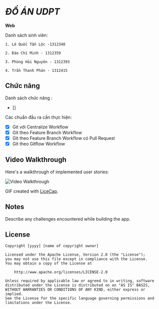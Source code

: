 # *ĐỒ ÁN UDPT*

**Web**

Danh sách sinh viên:

    1. Lê Quốc Tấn Lộc -1312340
    
    2. Đào Chí Minh - 1312359
    
    3. Phùng Hải Nguyên - 1312393
    
    4. Trần Thanh Phán - 1312415



## Chức năng

Danh sách chức năng :

* [] 

Các chuẩn đầu ra cần thực hiện:
* [x] Git với Centralize Workflow
* [x] Git theo Feature Branch Workflow
* [x] Git theo Feature Branch Workflow có Pull Request
* [x] Git theo Gitflow Workflow
## Video Walkthrough

Here's a walkthrough of implemented user stories:

![Video Walkthrough](demo.gif)

GIF created with [LiceCap](http://www.cockos.com/licecap/).

## Notes

Describe any challenges encountered while building the app.

## License

    Copyright [yyyy] [name of copyright owner]

    Licensed under the Apache License, Version 2.0 (the "License");
    you may not use this file except in compliance with the License.
    You may obtain a copy of the License at

        http://www.apache.org/licenses/LICENSE-2.0

    Unless required by applicable law or agreed to in writing, software
    distributed under the License is distributed on an "AS IS" BASIS,
    WITHOUT WARRANTIES OR CONDITIONS OF ANY KIND, either express or implied.
    See the License for the specific language governing permissions and
    limitations under the License.
